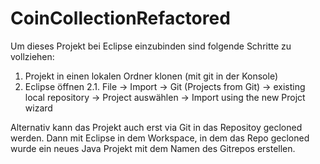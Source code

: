 # CoinCollectionRefactored


Um dieses Projekt bei Eclipse einzubinden sind folgende Schritte zu vollziehen:
1. Projekt in einen lokalen Ordner klonen (mit git in der Konsole)
2. Eclipse öffnen
2.1. File -> Import -> Git (Projects from Git) -> existing local repository -> Project auswählen -> Import using the new Projct wizard


Alternativ kann das Projekt auch erst via Git in das Repositoy gecloned werden. Dann mit Eclipse in dem Workspace, in dem das Repo gecloned wurde ein neues Java Projekt mit dem Namen des Gitrepos erstellen.
